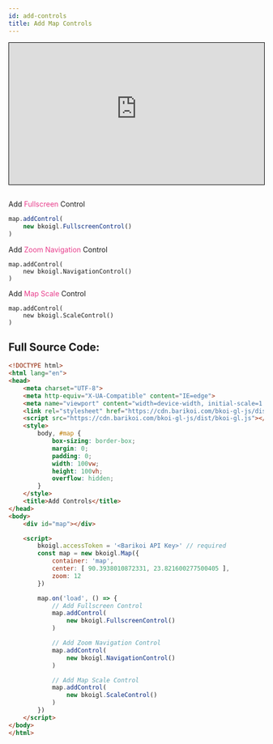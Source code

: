 ```yaml
---
id: add-controls
title: Add Map Controls
---
```


<iframe src="https://bkoi-gl-example-add-controls.surge.sh/" width="100%" height="280px" frameborder="0" style="border:1px solid black" allowfullscreen></iframe>

##
Add <span style="color:#e83e8c">Fullscreen</span> Control

``` js
map.addControl(
    new bkoigl.FullscreenControl()
)
```

Add <span style="color:#e83e8c">Zoom Navigation</span> Control

``` JS
map.addControl(
    new bkoigl.NavigationControl()
)
```

Add <span style="color:#e83e8c">Map Scale</span> Control

``` JS
map.addControl(
    new bkoigl.ScaleControl()
)
```

## Full Source Code:
``` html
<!DOCTYPE html>
<html lang="en">
<head>
    <meta charset="UTF-8">
    <meta http-equiv="X-UA-Compatible" content="IE=edge">
    <meta name="viewport" content="width=device-width, initial-scale=1.0">
    <link rel="stylesheet" href="https://cdn.barikoi.com/bkoi-gl-js/dist/bkoi-gl.css">
    <script src="https://cdn.barikoi.com/bkoi-gl-js/dist/bkoi-gl.js"></script>
    <style>
        body, #map {
            box-sizing: border-box;
            margin: 0;
            padding: 0;
            width: 100vw;
            height: 100vh;
            overflow: hidden;
        }
    </style>
    <title>Add Controls</title>
</head>
<body>
    <div id="map"></div>

    <script>
        bkoigl.accessToken = '<Barikoi API Key>' // required
        const map = new bkoigl.Map({
            container: 'map',
            center: [ 90.3938010872331, 23.821600277500405 ],
            zoom: 12
        })

        map.on('load', () => {
            // Add Fullscreen Control
            map.addControl(
                new bkoigl.FullscreenControl()
            )

            // Add Zoom Navigation Control
            map.addControl(
                new bkoigl.NavigationControl()
            )

            // Add Map Scale Control
            map.addControl(
                new bkoigl.ScaleControl()
            )
        })
    </script>
</body>
</html>
```